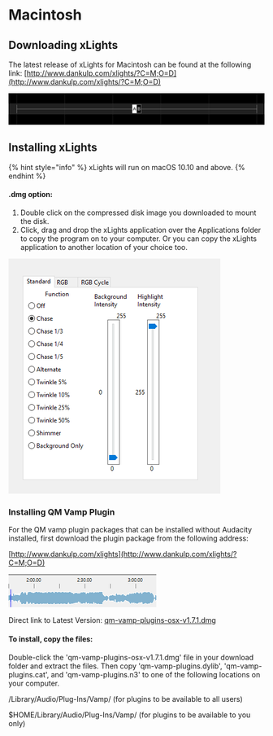 # Macintosh

## Downloading xLights

The latest release of xLights for Macintosh can be found at the following link: [http://www.dankulp.com/xlights/?C=M;O=D](http://www.dankulp.com/xlights/?C=M;O=D)

![](../../.gitbook/assets/image%20%28351%29.png)

## Installing xLights

{% hint style="info" %}
xLights will run on macOS 10.10 and above.
{% endhint %}

#### .dmg option:

1. Double click on the compressed disk image you downloaded to mount the disk.
2. Click, drag and drop the xLights application over the Applications folder to copy the program on to your computer.  Or you can copy the xLights application to another location of your choice too.

![](../../.gitbook/assets/image%20%28430%29.png)

### Installing QM Vamp Plugin

For the QM vamp plugin packages that can be installed without Audacity installed, first download the plugin package from the following address: 

[http://www.dankulp.com/xlights](http://www.dankulp.com/xlights/?C=M;O=D)

![](../../.gitbook/assets/image%20%28535%29.png)

Direct link to Latest Version:  [qm-vamp-plugins-osx-v1.7.1.dmg](https://dankulp.com/xlights/qm-vamp-plugins-1.7.1.dmg)  


#### To install, copy the files:

Double-click the 'qm-vamp-plugins-osx-v1.7.1.dmg' file in your download folder and extract the files. Then copy 'qm-vamp-plugins.dylib', 'qm-vamp-plugins.cat', and 'qm-vamp-plugins.n3' to one of the following locations on your computer.

 /Library/Audio/Plug-Ins/Vamp/     \(for plugins to be available to all users\)

$HOME/Library/Audio/Plug-Ins/Vamp/     \(for plugins to be available to you only\)

